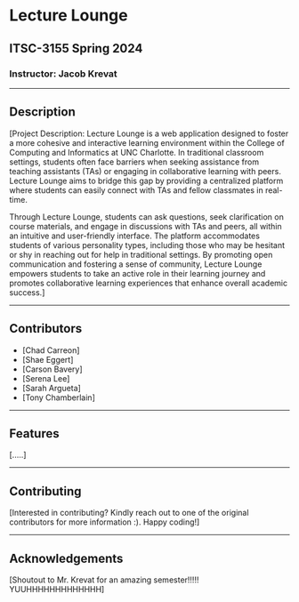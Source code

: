 # Lecture Lounge

## ITSC-3155 Spring 2024

### Instructor: Jacob Krevat

---

## Description

[Project Description: Lecture Lounge is a web application designed to foster a more cohesive and interactive learning environment within the College of Computing and Informatics at UNC Charlotte. In traditional classroom settings, students often face barriers when seeking assistance from teaching assistants (TAs) or engaging in collaborative learning with peers. Lecture Lounge aims to bridge this gap by providing a centralized platform where students can easily connect with TAs and fellow classmates in real-time.

Through Lecture Lounge, students can ask questions, seek clarification on course materials, and engage in discussions with TAs and peers, all within an intuitive and user-friendly interface. The platform accommodates students of various personality types, including those who may be hesitant or shy in reaching out for help in traditional settings. By promoting open communication and fostering a sense of community, Lecture Lounge empowers students to take an active role in their learning journey and promotes collaborative learning experiences that enhance overall academic success.]

---

## Contributors

- [Chad Carreon]
- [Shae Eggert]
- [Carson Bavery]
- [Serena Lee]
- [Sarah Argueta]
- [Tony Chamberlain]

---

## Features

[.....]

---

## Contributing

[Interested in contributing? Kindly reach out to one of the original contributors for more information :). Happy coding!]

---

## Acknowledgements

[Shoutout to Mr. Krevat for an amazing semester!!!!! YUUHHHHHHHHHHHHH]
